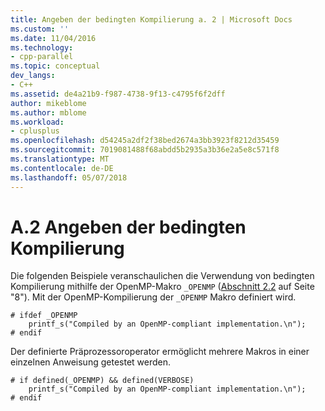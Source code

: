 ```yaml
---
title: Angeben der bedingten Kompilierung a. 2 | Microsoft Docs
ms.custom: ''
ms.date: 11/04/2016
ms.technology:
- cpp-parallel
ms.topic: conceptual
dev_langs:
- C++
ms.assetid: de4a21b9-f987-4738-9f13-c4795f6f2dff
author: mikeblome
ms.author: mblome
ms.workload:
- cplusplus
ms.openlocfilehash: d54245a2df2f38bed2674a3bb3923f8212d35459
ms.sourcegitcommit: 7019081488f68abdd5b2935a3b36e2a5e8c571f8
ms.translationtype: MT
ms.contentlocale: de-DE
ms.lasthandoff: 05/07/2018
---
```

# <a name="a2---specifying-conditional-compilation"></a>A.2   Angeben der bedingten Kompilierung
Die folgenden Beispiele veranschaulichen die Verwendung von bedingten Kompilierung mithilfe der OpenMP-Makro `_OPENMP` ([Abschnitt 2.2](../../parallel/openmp/2-2-conditional-compilation.md) auf Seite "8"). Mit der OpenMP-Kompilierung der `_OPENMP` Makro definiert wird.  
  
```  
# ifdef _OPENMP   
    printf_s("Compiled by an OpenMP-compliant implementation.\n");  
# endif  
```  
  
 Der definierte Präprozessoroperator ermöglicht mehrere Makros in einer einzelnen Anweisung getestet werden.  
  
```  
# if defined(_OPENMP) && defined(VERBOSE)  
    printf_s("Compiled by an OpenMP-compliant implementation.\n");  
# endif  
```